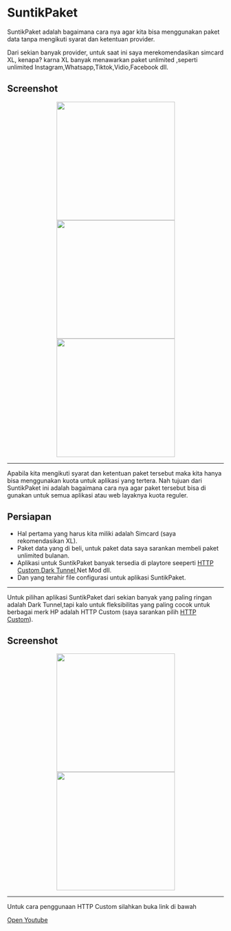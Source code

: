 # SuntikPaket
SuntikPaket adalah bagaimana cara nya agar kita bisa menggunakan paket data tanpa mengikuti syarat dan ketentuan provider.

Dari sekian banyak provider, untuk saat ini saya merekomendasikan simcard XL, kenapa? karna XL banyak menawarkan paket unlimited ,seperti unlimited Instagram,Whatsapp,Tiktok,Vidio,Facebook dll.
## Screenshot
<div align="center">
<img src="./ss/1.jpg" width="275px"><img src="./ss/2.jpg" width="275px"><img src="./ss/3.jpg" width="275px">
</div>

***
Apabila kita mengikuti syarat dan ketentuan paket tersebut maka kita hanya bisa menggunakan kuota untuk aplikasi yang tertera. Nah tujuan dari SuntikPaket ini adalah bagaimana cara nya agar paket tersebut bisa di gunakan untuk semua aplikasi atau web layaknya kuota reguler. 
## Persiapan
* Hal pertama yang harus kita miliki adalah Simcard (saya rekomendasikan XL).
* Paket data yang di beli, untuk paket data saya sarankan membeli paket unlimited bulanan.
* Aplikasi untuk SuntikPaket banyak tersedia di playtore seeperti [HTTP Custom](https://play.google.com/store/apps/details?id=xyz.easypro.httpcustom),[Dark Tunnel](https://play.google.com/store/apps/details?id=net.darktunnel.app),Net Mod dll.
* Dan yang terahir file configurasi untuk aplikasi SuntikPaket.
***
Untuk pilihan aplikasi SuntikPaket dari sekian banyak yang paling ringan adalah Dark Tunnel,tapi kalo untuk fleksibilitas yang paling cocok untuk berbagai merk HP adalah HTTP Custom (saya sarankan pilih [HTTP Custom](https://play.google.com/store/apps/details?id=xyz.easypro.httpcustom)).
## Screenshot
<div align="center">
<img src="./ss/5.jpg" width="275px"><img src="./ss/6.jpg" width="275px">
</div>

***
Untuk cara penggunaan HTTP Custom silahkan buka link di bawah

[Open Youtube](https://youtube.com/shorts/i4cH9ZSFHBA?si=1yWoyn1rl-2Zts7f)









